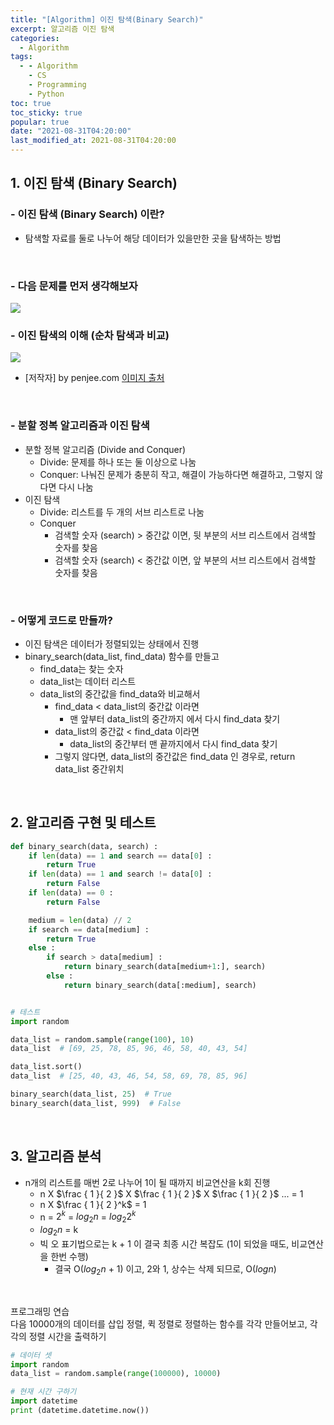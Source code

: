 ```yaml
---
title: "[Algorithm] 이진 탐색(Binary Search)"
excerpt: 알고리즘 이진 탐색
categories:
  - Algorithm
tags:
  - - Algorithm
    - CS
    - Programming
    - Python
toc: true
toc_sticky: true
popular: true
date: "2021-08-31T04:20:00"
last_modified_at: 2021-08-31T04:20:00
---
```


## 1. 이진 탐색 (Binary Search)

### - 이진 탐색 (Binary Search) 이란?

- 탐색할 자료를 둘로 나누어 해당 데이터가 있을만한 곳을 탐색하는 방법

<br>

### - 다음 문제를 먼저 생각해보자

<img src="https://www.fun-coding.org/00_Images/binarysearch.png" />

<br>

### - 이진 탐색의 이해 (순차 탐색과 비교)

<img src="https://www.mathwarehouse.com/programming/images/binary-vs-linear-search/binary-and-linear-search-animations.gif">

- [저작자] by penjee.com [이미지 출처](https://blog.penjee.com/binary-vs-linear-search-animated-gifs)

<br>

### - 분할 정복 알고리즘과 이진 탐색

- 분할 정복 알고리즘 (Divide and Conquer)
  - Divide: 문제를 하나 또는 둘 이상으로 나눔
  - Conquer: 나눠진 문제가 충분히 작고, 해결이 가능하다면 해결하고, 그렇지 않다면 다시 나눔
- 이진 탐색
  - Divide: 리스트를 두 개의 서브 리스트로 나눔
  - Conquer
    - 검색할 숫자 (search) > 중간값 이면, 뒷 부분의 서브 리스트에서 검색할 숫자를 찾음
    - 검색할 숫자 (search) < 중간값 이면, 앞 부분의 서브 리스트에서 검색할 숫자를 찾음

<br>

### - 어떻게 코드로 만들까?

- 이진 탐색은 데이터가 정렬되있는 상태에서 진행
- binary_search(data_list, find_data) 함수를 만들고
  - find_data는 찾는 숫자
  - data_list는 데이터 리스트
  - data_list의 중간값을 find_data와 비교해서
    - find_data < data_list의 중간값 이라면
      - 맨 앞부터 data_list의 중간까지 에서 다시 find_data 찾기
    - data_list의 중간값 < find_data 이라면
      - data_list의 중간부터 맨 끝까지에서 다시 find_data 찾기
    - 그렇지 않다면, data_list의 중간값은 find_data 인 경우로, return data_list 중간위치

<br>

## 2. 알고리즘 구현 및 테스트

```python
def binary_search(data, search) :
    if len(data) == 1 and search == data[0] :
        return True
    if len(data) == 1 and search != data[0] :
        return False
    if len(data) == 0 :
        return False

    medium = len(data) // 2
    if search == data[medium] :
        return True
    else :
        if search > data[medium] :
            return binary_search(data[medium+1:], search)
        else :
            return binary_search(data[:medium], search)


# 테스트
import random

data_list = random.sample(range(100), 10)
data_list  # [69, 25, 78, 85, 96, 46, 58, 40, 43, 54]

data_list.sort()
data_list  # [25, 40, 43, 46, 54, 58, 69, 78, 85, 96]

binary_search(data_list, 25)  # True
binary_search(data_list, 999)  # False
```

<br>

## 3. 알고리즘 분석

- n개의 리스트를 매번 2로 나누어 1이 될 때까지 비교연산을 k회 진행
  - n X $\frac { 1 }{ 2 }$ X $\frac { 1 }{ 2 }$ X $\frac { 1 }{ 2 }$ ... = 1
  - n X $\frac { 1 }{ 2 }^k$ = 1
  - n = $2^k$ = $log_2 n$ = $log_2 2^k$
  - $log_2 n$ = k
  - 빅 오 표기법으로는 k + 1 이 결국 최종 시간 복잡도 (1이 되었을 때도, 비교연산을 한번 수행)
    - 결국 O($log_2 n$ + 1) 이고, 2와 1, 상수는 삭제 되므로, O($log n$)

<br>

프로그래밍 연습<br>
다음 10000개의 데이터를 삽입 정렬, 퀵 정렬로 정렬하는 함수를 각각 만들어보고, 각각의 정렬 시간을 출력하기<br>

```python
# 데이터 셋
import random
data_list = random.sample(range(100000), 10000)

# 현재 시간 구하기
import datetime
print (datetime.datetime.now())
```
